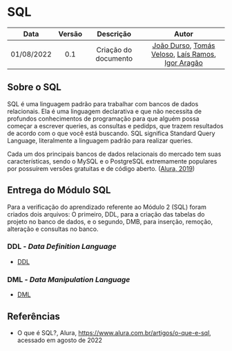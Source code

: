 # SQL

|    Data    | Versão |      Descrição       |                                                                                           Autor                                                                                            |
| :--------: | :----: | :------------------: | :----------------------------------------------------------------------------------------------------------------------------------------------------------------------------------------: |
| 01/08/2022 |  0.1   | Criação do documento | [João Durso](https://github.com/jvsdurso), [Tomás Veloso](https://github.com/tomasvelos0), [Laís Ramos](https://github.com/laisramos123), [Igor Aragão](https://github.com/roginaldosemog) |

## Sobre o SQL

SQL é uma linguagem padrão para trabalhar com bancos de dados relacionais. Ela é uma linguagem declarativa e que não necessita de profundos conhecimentos de programação para que alguém possa começar a escrever queries, as consultas e pedidps, que trazem resultados de acordo com o que você está buscando. SQL significa Standard Query Language, literalmente a linguagem padrão para realizar queries.

Cada um dos principais bancos de dados relacionais do mercado tem suas características, sendo o MySQL e o PostgreSQL extremamente populares por possuírem versões gratuitas e de código aberto. ([Alura, 2019](https://www.alura.com.br/artigos/o-que-e-sql))

## Entrega do Módulo SQL

Para a verificação do aprendizado referente ao Módulo 2 (SQL) foram criados dois arquivos:
O primeiro, DDL, para a criação das tabelas do projeto no banco de dados, e o segundo, DMB, para inserção, remoção, alteração e consultas no banco.

### DDL - _Data Definition Language_

- [DDL](https://raw.githubusercontent.com/SBD1/Tibia/main/docs/SQL/ddl-db.sql)

### DML - _Data Manipulation Language_

- [DML](https://raw.githubusercontent.com/SBD1/Tibia/main/docs/SQL/dml-db.sql)

## Referências

- O que é SQL?, Alura, https://www.alura.com.br/artigos/o-que-e-sql, acessado em agosto de 2022

